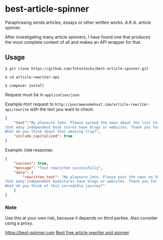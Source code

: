 # best-article-spinner
Paraphrasing sends articles, essays or other written works. A.K.A. article spinner.

After investigating many article spinners, I have found one that produces the most complete content of all and makes an API wrapper for that.

## Usage
`$ git clone https://github.com/fotostocks/best-article-spinner.git`

`$ cd article-rewriter-api`

`$ composer install`

Request must be in `application/json`

Example `POST` request to `http://yourawesomehost.com/article-rewriter-api/rewrite` with the text you want to check:
```json
{
    "text":"My pleasure John. Please spread the news about the list through an independent bookstore. I know
that many independent book stores have blogs or websites. Thank you for your review of Indie books.
What do you think about that amazing trip?",
    "include_capitalized": true
}
```

Example `JSON` response:
```json
{
    "success": true,
    "message": "Text rewritten successfully",
    "data": {
        "rewritten_text": "My pleasure John. Please post the news on the list through an independent bookstore. I know
that many independent bookstores have blogs or websites. Thank you for your review of independent books.
What do you think of this incredible journey?"
    }
}
```

### Note
Use this at your own risk, because it depends on third parties. Also consider using a proxy.

https://best-spinner.com
[Best free article rewriter and spinner](https://best-spinner.com)


